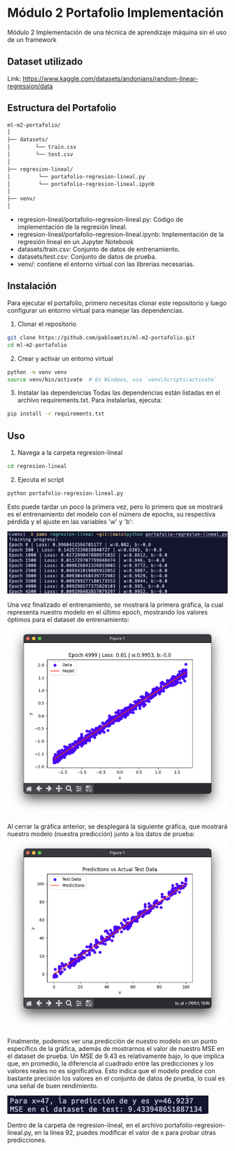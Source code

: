 # Módulo 2 Portafolio Implementación
Módulo 2 Implementación de una técnica de aprendizaje máquina sin el uso de un framework

## Dataset utilizado
Link: https://www.kaggle.com/datasets/andonians/random-linear-regression/data

## Estructura del Portafolio
```bash
ml-m2-portafolio/ 
│ 
├── datasets/
│        └── train.csv 
│        └── test.csv
│
├── regresion-lineal/ 
│         └── portafolio-regresion-lineal.py
│         └── portafolio-regresion-lineal.ipynb 
│
├── venv/
│
```
- regresion-lineal/portafolio-regresion-lineal.py: Código de implementación de la regresión lineal.
- regresion-lineal/portafolio-regresion-lineal.ipynb: Implementación de la regresión lineal en un Jupyter Notebook
- datasets/train.csv: Conjunto de datos de entrenamiento.
- datasets/test.csv: Conjunto de datos de prueba.
- venv/: contiene el entorno virtual con las librerias necesarias.

## Instalación
Para ejecutar el portafolio, primero necesitas clonar este repositorio y luego configurar un entorno virtual para manejar las dependencias.

1. Clonar el repositorio
```bash
git clone https://github.com/pabloamtzs/ml-m2-portafolio.git
cd ml-m2-portafolio
```

2. Crear y activar un entorno virtual
```bash
python -m venv venv
source venv/bin/activate  # En Windows, usa `venv\Scripts\activate`
```
3. Instalar las dependencias
Todas las dependencias están listadas en el archivo requirements.txt. Para instalarlas, ejecuta:
```bash
pip install -r requirements.txt
```

## Uso
1. Navega a la carpeta regresion-lineal
```bash
cd regresion-lineal
```

2. Ejecuta el script
```bash
python portafolio-regresion-lineal.py
```

Esto puede tardar un poco la primera vez, pero lo primero que se mostrará es el entrenamiento del modelo con el número de epochs, su respectiva pérdida y el ajuste en las variables 'w' y 'b':

![alt text](</images/Screenshot 2024-08-26 at 23.07.49.png>) 

Una vez finalizado el entrenamiento, se mostrará la primera gráfica, la cual representa nuestro modelo en el último epoch, mostrando los valores óptimos para el dataset de entrenamiento:
![alt text](</images/Screenshot 2024-08-26 at 23.08.26.png>) 

Al cerrar la gráfica anterior, se desplegará la siguiente gráfica, que mostrará nuestro modelo (nuestra predicción) junto a los datos de prueba:
![alt text](</images/Screenshot 2024-08-26 at 23.08.34.png>)

Finalmente, podemos ver una predicción de nuestro modelo en un punto específico de la gráfica, además de mostrarnos el valor de nuestro MSE en el dataset de prueba. Un MSE de 9.43 es relativamente bajo, lo que implica que, en promedio, la diferencia al cuadrado entre las predicciones y los valores reales no es significativa. Esto indica que el modelo predice con bastante precisión los valores en el conjunto de datos de prueba, lo cual es una señal de buen rendimiento.

![alt text](</images/Screenshot 2024-08-26 at 23.08.03.png>) 

Dentro de la carpeta de regresion-lineal, en el archivo portafolio-regresion-lineal.py, en la línea 92, puedes modificar el valor de x para probar otras predicciones.
